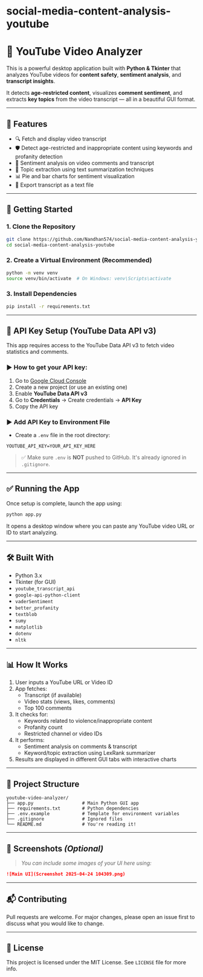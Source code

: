 # social-media-content-analysis-youtube

# 🎥 YouTube Video Analyzer

This is a powerful desktop application built with **Python & Tkinter** that analyzes YouTube videos for **content safety**, **sentiment analysis**, and **transcript insights**.

It detects **age-restricted content**, visualizes **comment sentiment**, and extracts **key topics** from the video transcript — all in a beautiful GUI format.

---

## 🧰 Features

- 🔍 Fetch and display video transcript
- 🛡️ Detect age-restricted and inappropriate content using keywords and profanity detection
- 💬 Sentiment analysis on video comments and transcript
- 🧠 Topic extraction using text summarization techniques
- 📊 Pie and bar charts for sentiment visualization
- 📝 Export transcript as a text file

---

## 🚀 Getting Started

### 1. Clone the Repository
```bash
git clone https://github.com/Nandhan574/social-media-content-analysis-youtube.git
cd social-media-content-analysis-youtube
```

### 2. Create a Virtual Environment (Recommended)
```bash
python -m venv venv
source venv/bin/activate  # On Windows: venv\Scripts\activate
```

### 3. Install Dependencies
```bash
pip install -r requirements.txt
```

---

## 🔑 API Key Setup (YouTube Data API v3)

This app requires access to the YouTube Data API v3 to fetch video statistics and comments.

### ▶️ How to get your API key:

1. Go to [Google Cloud Console](https://console.cloud.google.com/)
2. Create a new project (or use an existing one)
3. Enable **YouTube Data API v3**
4. Go to **Credentials** → Create credentials → **API Key**
5. Copy the API key

### ▶️ Add API Key to Environment File

- Create a `.env` file in the root directory:
```env
YOUTUBE_API_KEY=YOUR_API_KEY_HERE
```

> ✅ Make sure `.env` is **NOT** pushed to GitHub. It's already ignored in `.gitignore`.

---

## ✅ Running the App

Once setup is complete, launch the app using:

```bash
python app.py
```

It opens a desktop window where you can paste any YouTube video URL or ID to start analyzing.

---

## 🛠️ Built With

- Python 3.x
- Tkinter (for GUI)
- `youtube_transcript_api`
- `google-api-python-client`
- `vaderSentiment`
- `better_profanity`
- `textblob`
- `sumy`
- `matplotlib`
- `dotenv`
- `nltk`

---

## 📊 How It Works

1. User inputs a YouTube URL or Video ID
2. App fetches:
   - Transcript (if available)
   - Video stats (views, likes, comments)
   - Top 100 comments
3. It checks for:
   - Keywords related to violence/inappropriate content
   - Profanity count
   - Restricted channel or video IDs
4. It performs:
   - Sentiment analysis on comments & transcript
   - Keyword/topic extraction using LexRank summarizer
5. Results are displayed in different GUI tabs with interactive charts

---

## 📁 Project Structure

```
youtube-video-analyzer/
├── app.py                  # Main Python GUI app
├── requirements.txt        # Python dependencies
├── .env.example            # Template for environment variables
├── .gitignore              # Ignored files
└── README.md               # You're reading it!
```

---

## 📸 Screenshots *(Optional)*

> _You can include some images of your UI here using:_
```markdown
![Main UI](Screenshot 2025-04-24 104309.png)
```

---

## 📬 Contributing

Pull requests are welcome. For major changes, please open an issue first to discuss what you would like to change.

---

## 📄 License

This project is licensed under the MIT License. See `LICENSE` file for more info.
